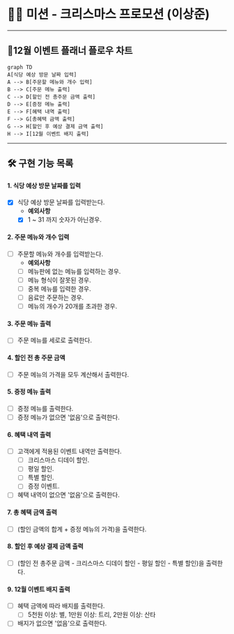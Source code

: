 # 🧑‍🎄 미션 - 크리스마스 프로모션 (이상준)

---

## 🎄12월 이벤트 플래너 플로우 차트
```mermaid
graph TD
A[식당 예상 방문 날짜 입력]
A --> B[주문할 메뉴와 개수 입력]
B --> C[주문 메뉴 출력]
C --> D[할인 전 총주문 금액 출력]
D --> E[증정 메뉴 출력]
E --> F[혜택 내역 출력]
F --> G[총혜택 금액 출력]
G --> H[할인 후 예상 결제 금액 출력]
H --> I[12월 이벤트 배지 출력]
```
---

## 🛠 구현 기능 목록
#### 1. 식당 예상 방문 날짜를 입력
- [x] 식당 예상 방문 날짜를 입력받는다.
    - **예외사항**
    - [x] 1 ~ 31 까지 숫자가 아닌경우.

#### 2. 주문 메뉴와 개수 입력
- [ ] 주문할 메뉴와 개수를 입력받는다.
    - **예외사항**
    - [ ] 메뉴판에 없는 메뉴를 입력하는 경우.
    - [ ] 메뉴 형식이 잘못된 경우.
    - [ ] 중복 메뉴를 입력한 경우.
    - [ ] 음료만 주문하는 경우.
    - [ ] 메뉴의 개수가 20개를 초과한 경우.

#### 3. 주문 메뉴 출력
- [ ] 주문 메뉴를 세로로 출력한다.

#### 4. 할인 전 총 주문 금액
- [ ] 주문 메뉴의 가격을 모두 계산해서 출력한다.

#### 5. 증정 메뉴 출력
- [ ] 증정 메뉴를 출력한다.
- [ ] 증정 메뉴가 없으면 '없음'으로 출력한다.

#### 6. 혜택 내역 출력
- [ ] 고객에게 적용된 이벤트 내역만 출력한다.
    - [ ] 크리스마스 디데이 할인.
    - [ ] 평일 할인.
    - [ ] 특별 할인.
    - [ ] 증정 이벤트.
- [ ] 혜택 내역이 없으면 '없음'으로 출력한다.

#### 7. 총 혜택 금액 출력
- [ ] (할인 금액의 합계 + 증정 메뉴의 가격)을 출력한다.

#### 8. 할인 후 예상 결제 금액 출력
- [ ] (할인 전 총주문 금액 - 크리스마스 디데이 할인 - 평일 할인 - 특별 할인)을 출력한다.

#### 9. 12월 이벤트 배지 출력
- [ ] 혜택 금액에 따라 배지를 출력한다.
    - [ ] 5천원 이상: 별, 1만원 이상: 트리, 2만원 이상: 산타
- [ ] 배지가 없으면 '없음'으로 출력한다.